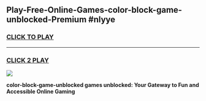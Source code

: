 
## Play-Free-Online-Games-color-block-game-unblocked-Premium #nlyye
<h3>
<a href="https://premium.freeplayer.one?title=color-block-game-unblocked&ref=8M">CLICK TO PLAY</a></h3>
<hr>

<h3>
<a href="https://premium.freeplayer.one?title=color-block-game-unblocked&ref=8M">CLICK 2 PLAY</a>
  
</h3>

<a href="https://premium.freeplayer.one?title=color-block-game-unblocked&ref=8M"><img src="https://clearcache.store/games.png"></a>


**color-block-game-unblocked games unblocked: Your Gateway to Fun and Accessible Online Gaming**
